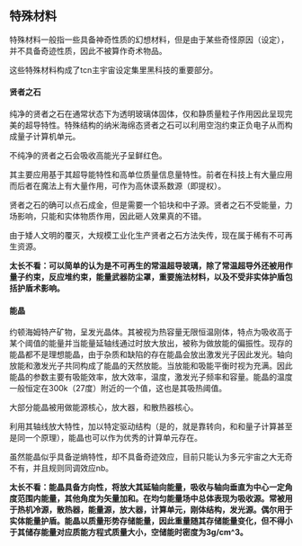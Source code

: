 ## 特殊材料

特殊材料一般指一些具备神奇性质的幻想材料，但是由于某些奇怪原因（设定），并不具备奇迹性质，因此不被算作奇术物品。

这些特殊材料构成了tcn主宇宙设定集里黑科技的重要部分。

#### 贤者之石

纯净的贤者之石在通常状态下为透明玻璃体固体，仅和静质量粒子作用因此呈现完美的超导特性。特殊结构的纳米海绵态贤者之石可以利用空泡约束正负电子从而构成量子计算机单元。

不纯净的贤者之石会吸收高能光子呈鲜红色。

其主要应用基于其超导能特性和高单位质量信息量特性。前者在科技上有大量应用而后者在魔法上有大量作用，可作为高休谟系数源（即提权）。

贤者之石的确可以点石成金，但是需要一个铅块和中子源。贤者之石不受能量，力场影响，只能和实体物质作用，因此砸人效果真的不错。

由于矮人文明的覆灭，大规模工业化生产贤者之石方法失传，现在属于稀有不可再生资源。

**太长不看：可以简单的认为是不可再生的常温超导玻璃，除了常温超导外还被用作量子约束，反应堆约束，能量武器防尘罩，重要施法材料，以及不受非实体护盾包括护盾术影响。**

#### 能晶

约顿海姆特产矿物，呈发光晶体。其被视为热容量无限恒温刚体，特点为吸收高于某个阈值的能量并当能量延轴线通过时放大放出，被称为做放能的偏振性。现存的能晶都不是理想能晶，由于杂质和缺陷的存在能晶会放出激发光子因此发光。轴向放能和激发光子共同构成了能晶的天然放能。当放能和吸能平衡时视为充满。因此能晶的参数主要有吸能效率，放大效率，温度，激发光子频率和容量。能晶的温度一般恒定在300k（27度）附近的一个值，这也是其吸热阈值。

大部分能晶被用做能源核心，放大器，和散热器核心。

利用其轴线放大特性，加以特定驱动结构（是的，就是靠转向，和和量子计算甚至是同一个原理），能晶也可以作为优秀的计算单元存在。

虽然能晶似乎具备逆熵特性，却不具备奇迹效应，目前只能认为多元宇宙之大无奇不有，并且规则同调效应nb。

**太长不看：能晶具备方向性，将放大其延轴向能量，吸收与轴向垂直为中心一定角度范围内能量，其他角度为矢量加和。在均匀能量场中总体表现为吸收源。常被用于热机冷源，散热器，能量源，放大器，计算单元，刚体结构，发光源。偶尔用于实体能量护盾。能晶以质量形势存储能量，因此重量随其存储能量变化，但不得小于其储存能量对应质能方程式质量大小，空储能时密度为3g/cm^3。**